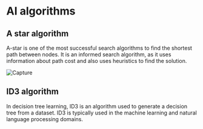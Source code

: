 # AI algorithms

## A star algorithm
A-star is one of the most successful search algorithms to find the shortest path between nodes. It is an informed search algorithm, as it uses information about path cost and also uses heuristics to find the solution.

![Capture](https://user-images.githubusercontent.com/36489953/79684847-bed8a200-8234-11ea-936a-3677496215fc.PNG)

## ID3 algorithm
In decision tree learning, ID3 is an algorithm used to generate a decision tree from a dataset. ID3 is typically used in the machine learning and natural language processing domains.

